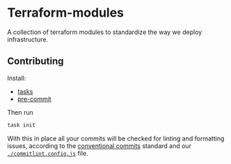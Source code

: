# Terraform-modules

A collection of terraform modules to standardize the way we deploy infrastructure.

## Contributing

Install:
- [tasks](https://taskfile.dev/installation/)
- [pre-commit](https://pre-commit.com/#install)

Then run

```bash
task init
```

With this in place all your commits will be checked for linting and formatting issues,
according to the [conventional commits](https://www.conventionalcommits.org/en/v1.0.0/) standard
and our [`./commitlint.config.js`](./commitlint.config.js) file.
